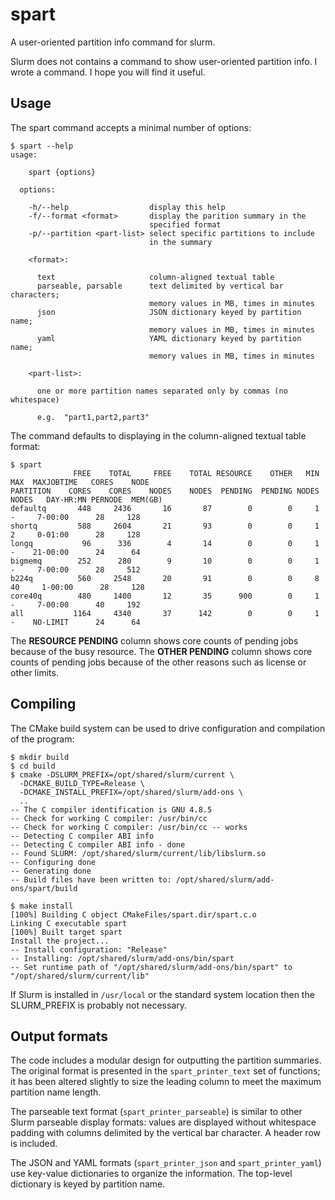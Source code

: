 # spart
A user-oriented partition info command for slurm.

Slurm does not contains a command to show user-oriented partition info. I wrote a command. I hope you will find it useful.

## Usage

The spart command accepts a minimal number of options:

```
$ spart --help
usage:

    spart {options}

  options:

    -h/--help                  display this help
    -f/--format <format>       display the parition summary in the
                               specified format
    -p/--partition <part-list> select specific partitions to include
                               in the summary

    <format>:

      text                     column-aligned textual table
      parseable, parsable      text delimited by vertical bar characters;
                               memory values in MB, times in minutes
      json                     JSON dictionary keyed by partition name;
                               memory values in MB, times in minutes
      yaml                     YAML dictionary keyed by partition name;
                               memory values in MB, times in minutes

    <part-list>:

      one or more partition names separated only by commas (no whitespace)

      e.g.  "part1,part2,part3"

```

The command defaults to displaying in the column-aligned textual table format:

```
$ spart
              FREE    TOTAL     FREE    TOTAL RESOURCE    OTHER   MIN   MAX  MAXJOBTIME   CORES    NODE
PARTITION    CORES    CORES    NODES    NODES  PENDING  PENDING NODES NODES   DAY-HR:MN PERNODE  MEM(GB)
defaultq       448     2436       16       87        0        0     1     -     7-00:00      28     128
shortq         588     2604       21       93        0        0     1     2     0-01:00      28     128
longq           96      336        4       14        0        0     1     -    21-00:00      24      64
bigmemq        252      280        9       10        0        0     1     -     7-00:00      28     512
b224q          560     2548       20       91        0        0     8    40     1-00:00      28     128
core40q        480     1400       12       35      900        0     1     -     7-00:00      40     192
all           1164     4340       37      142        0        0     1     -    NO-LIMIT      24      64
 ```

 The **RESOURCE PENDING** column shows core counts of pending jobs because of the busy resource. The **OTHER PENDING** column shows core counts of pending jobs because of the other reasons such as license or other limits.

 ## Compiling

The CMake build system can be used to drive configuration and compilation of the program:

```
$ mkdir build
$ cd build
$ cmake -DSLURM_PREFIX=/opt/shared/slurm/current \
  -DCMAKE_BUILD_TYPE=Release \
  -DCMAKE_INSTALL_PREFIX=/opt/shared/slurm/add-ons \
  ..
-- The C compiler identification is GNU 4.8.5
-- Check for working C compiler: /usr/bin/cc
-- Check for working C compiler: /usr/bin/cc -- works
-- Detecting C compiler ABI info
-- Detecting C compiler ABI info - done
-- Found SLURM: /opt/shared/slurm/current/lib/libslurm.so
-- Configuring done
-- Generating done
-- Build files have been written to: /opt/shared/slurm/add-ons/spart/build

$ make install
[100%] Building C object CMakeFiles/spart.dir/spart.c.o
Linking C executable spart
[100%] Built target spart
Install the project...
-- Install configuration: "Release"
-- Installing: /opt/shared/slurm/add-ons/bin/spart
-- Set runtime path of "/opt/shared/slurm/add-ons/bin/spart" to "/opt/shared/slurm/current/lib"
```

If Slurm is installed in `/usr/local` or the standard system location then the SLURM_PREFIX is probably not necessary.

## Output formats

The code includes a modular design for outputting the partition summaries.  The original format is presented in the `spart_printer_text` set of functions; it has been altered slightly to size the leading column to meet the maximum partition name length.

The parseable text format (`spart_printer_parseable`) is similar to other Slurm parseable display formats:  values are displayed without whitespace padding with columns delimited by the vertical bar character.  A header row is included.

The JSON and YAML formats (`spart_printer_json` and `spart_printer_yaml`) use key-value dictionaries to organize the information.  The top-level dictionary is keyed by partition name.
